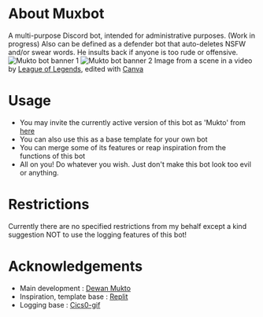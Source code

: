 # About Muxbot
A multi-purpose Discord bot, intended for administrative purposes. (Work in progress)
Also can be defined as a defender bot that auto-deletes NSFW and/or swear words. He insults back if anyone is too rude or offensive.
![Mukto bot banner 1](https://media.discordapp.net/attachments/816302805560066069/856057289043607562/muktodiscbot.png?width=1101&height=231)
![Mukto bot banner 2](https://media.discordapp.net/attachments/816302805560066069/856057306504233010/muxbot_banner.png?width=1101&height=348)
Image from a scene in a video by [League of Legends](https://www.youtube.com/watch?v=KbNL9ZyB49c), edited with [Canva](https://canva.com)

# Usage
* You may invite the currently active version of this bot as 'Mukto' from [here](https://mukto.live)
* You can also use this as a base template for your own bot
* You can merge some of its features or reap inspiration from the functions of this bot
* All on you! Do whatever you wish. Just don't make this bot look too evil or anything.

# Restrictions
Currently there are no specified restrictions from my behalf except a kind suggestion NOT to use the logging features of this bot!

# Acknowledgements
* Main development : [Dewan Mukto](https://github.com/dmimukto)
* Inspiration, template base : [Replit](https://replit.com/@templates/Discordpy-bot-template-with-commands-extension)
* Logging base : [Cics0-gif](https://github.com/Cisc0-gif)
